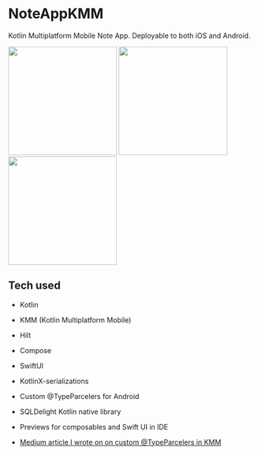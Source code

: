 # NoteAppKMM
Kotlin Multiplatform Mobile Note App. Deployable to both iOS and Android.

[<img src="https://user-images.githubusercontent.com/5157474/195507303-872f0437-f23d-4a3b-aca7-907e20d4ac68.png" width="220"/>](https://user-images.githubusercontent.com/5157474/195507303-872f0437-f23d-4a3b-aca7-907e20d4ac68.png)
[<img src="https://user-images.githubusercontent.com/5157474/195507329-70f37387-9621-46c0-84bd-dec4372b0001.png" width="220"/>](https://user-images.githubusercontent.com/5157474/195507329-70f37387-9621-46c0-84bd-dec4372b0001.png)
[<img src="https://user-images.githubusercontent.com/5157474/195507366-e62659da-1c53-44f2-909a-8ea840720752.png" width="220"/>](https://user-images.githubusercontent.com/5157474/195507366-e62659da-1c53-44f2-909a-8ea840720752.png)


## Tech used
- Kotlin
- KMM (Kotlin Multiplatform Mobile)
- Hilt
- Compose
- SwiftUI
- KotlinX-serializations
- Custom @TypeParcelers for Android
- SQLDelight Kotlin native library
- Previews for composables and Swift UI in IDE

- [Medium article I wrote on on custom @TypeParcelers in KMM](https://medium.com/@chrisathanas/how-to-use-parcels-on-kotlin-multiplatform-mobile-kmm-e29590816624)

<!--
To install the Apk:

1. Open this link on your Android device:
   https://github.com/realityexpander/calorieTrack/blob/master/bikingtrack_1.0.apk
2. Tap the "skewer" menu and tap the "download"

   [![](https://user-images.githubusercontent.com/5157474/147434050-57102a30-af32-46ed-a90b-d94e0c4a4f35.jpg)]()
3. Allow the file to download (DO NOT click "show details")
4. After the file is downloaded, click "OK" to install
5. Click "OK" to install
6. Click "OK" to launch

If you have developer options turned on, you may need to turn off "USB Debugging" if the "Waiting for debugger" dialog is displayed.
-->
